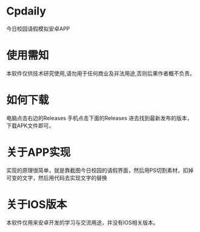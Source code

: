 # Cpdaily

今日校园请假模拟安卓APP

# 使用需知

本软件仅供技术研究使用,请勿用于任何商业及非法用途,否则后果作者概不负责。

# 如何下载

电脑点击右边的Releases
手机点击下面的Releases
进去找到最新发布的版本，下载APK文件即可。

# 关于APP实现

实现的原理很简单，就是靠截图今日校园的请假界面，然后用PS切割素材，扣掉可变的文字，然后用代码去实现文字的替换

# 关于IOS版本

本软件仅用来安卓开发的学习与交流用途，并没有IOS相关版本。
